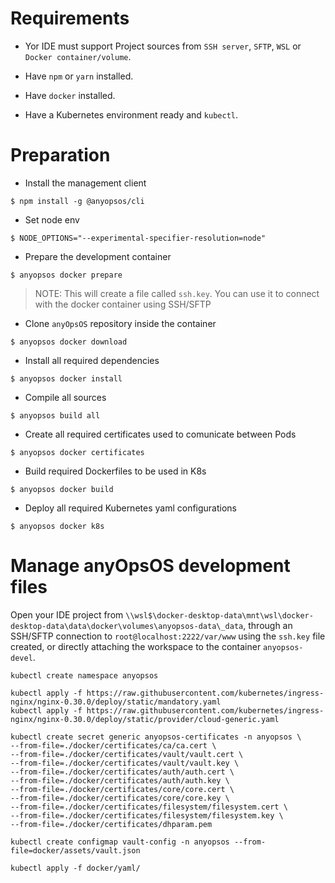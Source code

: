 # Requirements

- Yor IDE must support Project sources from `SSH server`, `SFTP`, `WSL` or `Docker container/volume`.

- Have `npm` or `yarn` installed.
- Have `docker` installed.
- Have a Kubernetes environment ready and `kubectl`. 

# Preparation

- Install the management client

`$ npm install -g @anyopsos/cli`

- Set node env

`$ NODE_OPTIONS="--experimental-specifier-resolution=node"`

- Prepare the development container

`$ anyopsos docker prepare`

> NOTE: This will create a file called `ssh.key`. You can use it to connect with the docker container using SSH/SFTP

- Clone `anyOpsOS` repository inside the container

`$ anyopsos docker download`

- Install all required dependencies

`$ anyopsos docker install`

- Compile all sources

`$ anyopsos build all`

-  Create all required certificates used to comunicate between Pods

`$ anyopsos docker certificates`

-  Build required Dockerfiles to be used in K8s

`$ anyopsos docker build`

-  Deploy all required Kubernetes yaml configurations

`$ anyopsos docker k8s`


# Manage anyOpsOS development files

Open your IDE project from `\\wsl$\docker-desktop-data\mnt\wsl\docker-desktop-data\data\docker\volumes\anyopsos-data\_data`, through an SSH/SFTP connection to `root@localhost:2222/var/www` using the `ssh.key` file created, or directly attaching the workspace to the container `anyopsos-devel`.

```
kubectl create namespace anyopsos

kubectl apply -f https://raw.githubusercontent.com/kubernetes/ingress-nginx/nginx-0.30.0/deploy/static/mandatory.yaml
kubectl apply -f https://raw.githubusercontent.com/kubernetes/ingress-nginx/nginx-0.30.0/deploy/static/provider/cloud-generic.yaml

kubectl create secret generic anyopsos-certificates -n anyopsos \
--from-file=./docker/certificates/ca/ca.cert \
--from-file=./docker/certificates/vault/vault.cert \
--from-file=./docker/certificates/vault/vault.key \
--from-file=./docker/certificates/auth/auth.cert \
--from-file=./docker/certificates/auth/auth.key \
--from-file=./docker/certificates/core/core.cert \
--from-file=./docker/certificates/core/core.key \
--from-file=./docker/certificates/filesystem/filesystem.cert \
--from-file=./docker/certificates/filesystem/filesystem.key \
--from-file=./docker/certificates/dhparam.pem

kubectl create configmap vault-config -n anyopsos --from-file=docker/assets/vault.json

kubectl apply -f docker/yaml/
```
